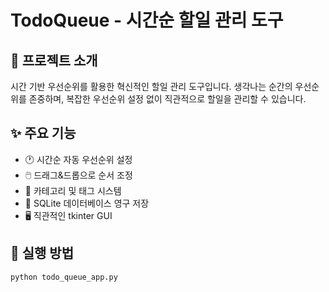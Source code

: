 # TodoQueue - 시간순 할일 관리 도구

## 📝 프로젝트 소개
시간 기반 우선순위를 활용한 혁신적인 할일 관리 도구입니다.
생각나는 순간의 우선순위를 존중하며, 복잡한 우선순위 설정 없이 직관적으로 할일을 관리할 수 있습니다.

## ✨ 주요 기능
- 🕐 시간순 자동 우선순위 설정
- 🖱️ 드래그&드롭으로 순서 조정
- 📁 카테고리 및 태그 시스템
- 💾 SQLite 데이터베이스 영구 저장
- 🖥️ 직관적인 tkinter GUI

## 🚀 실행 방법
```bash
python todo_queue_app.py
